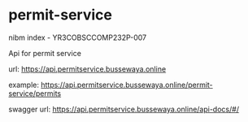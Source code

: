 # permit-service
nibm index - YR3COBSCCOMP232P-007

Api for permit service 

url: https://api.permitservice.bussewaya.online

example: https://api.permitservice.bussewaya.online/permit-service/permits

swagger url: https://api.permitservice.bussewaya.online/api-docs/#/
